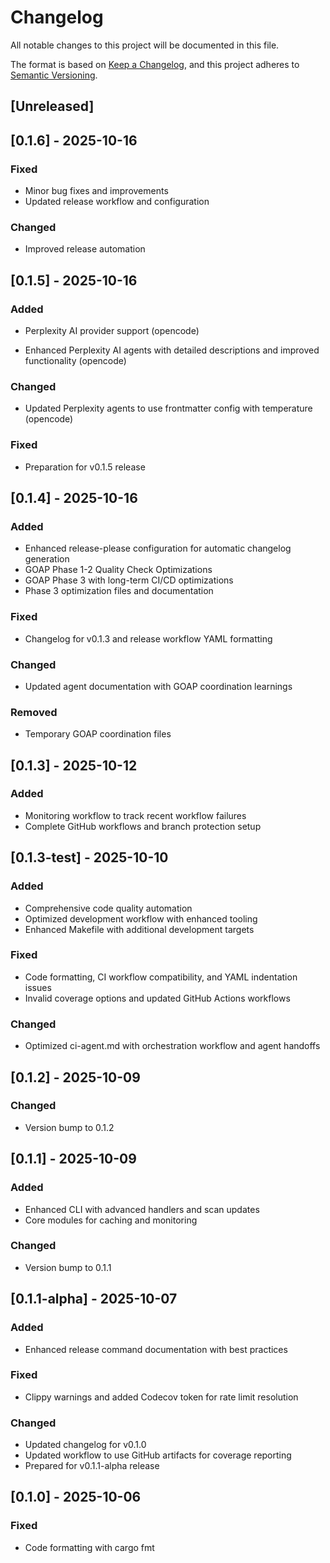# Changelog

All notable changes to this project will be documented in this file.

The format is based on [Keep a Changelog](https://keepachangelog.com/en/1.0.0/),
and this project adheres to [Semantic Versioning](https://semver.org/spec/v2.0.0.html).

## [Unreleased]

## [0.1.6] - 2025-10-16

### Fixed
- Minor bug fixes and improvements
- Updated release workflow and configuration

### Changed
- Improved release automation

## [0.1.5] - 2025-10-16

### Added
- Perplexity AI provider support (opencode)

- Enhanced Perplexity AI agents with detailed descriptions and improved functionality (opencode)


### Changed
- Updated Perplexity agents to use frontmatter config with temperature (opencode)

### Fixed
- Preparation for v0.1.5 release

## [0.1.4] - 2025-10-16

### Added
- Enhanced release-please configuration for automatic changelog generation
- GOAP Phase 1-2 Quality Check Optimizations
- GOAP Phase 3 with long-term CI/CD optimizations
- Phase 3 optimization files and documentation

### Fixed
- Changelog for v0.1.3 and release workflow YAML formatting

### Changed
- Updated agent documentation with GOAP coordination learnings

### Removed
- Temporary GOAP coordination files

## [0.1.3] - 2025-10-12

### Added
- Monitoring workflow to track recent workflow failures
- Complete GitHub workflows and branch protection setup

## [0.1.3-test] - 2025-10-10

### Added
- Comprehensive code quality automation
- Optimized development workflow with enhanced tooling
- Enhanced Makefile with additional development targets

### Fixed
- Code formatting, CI workflow compatibility, and YAML indentation issues
- Invalid coverage options and updated GitHub Actions workflows

### Changed
- Optimized ci-agent.md with orchestration workflow and agent handoffs

## [0.1.2] - 2025-10-09

### Changed
- Version bump to 0.1.2

## [0.1.1] - 2025-10-09

### Added
- Enhanced CLI with advanced handlers and scan updates
- Core modules for caching and monitoring

### Changed
- Version bump to 0.1.1

## [0.1.1-alpha] - 2025-10-07

### Added
- Enhanced release command documentation with best practices

### Fixed
- Clippy warnings and added Codecov token for rate limit resolution

### Changed
- Updated changelog for v0.1.0
- Updated workflow to use GitHub artifacts for coverage reporting
- Prepared for v0.1.1-alpha release

## [0.1.0] - 2025-10-06

### Fixed
- Code formatting with cargo fmt

